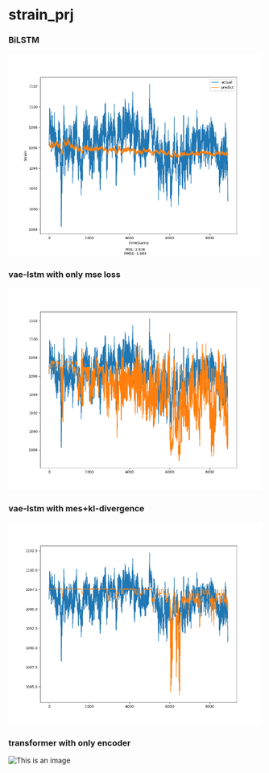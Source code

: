 # strain_prj

### BiLSTM
![This is an image](
https://github.com/YeHoonJang/strain_prj/blob/main/figure/bilstm_figure_100.png)  

### vae-lstm with only mse loss
![This is an image](
https://github.com/YeHoonJang/strain_prj/blob/main/figure/vae_with_mse_figure_100.png)

### vae-lstm with mes+kl-divergence
![This is an image](https://github.com/YeHoonJang/strain_prj/blob/main/figure/vae_with_mes_kl-divergence_figure_91.png)

### transformer with only encoder
![This is an image](
https://github.com/YeHoonJang/strain_prj/blob/main/figure/transformer_encoder_figure_100.png)  